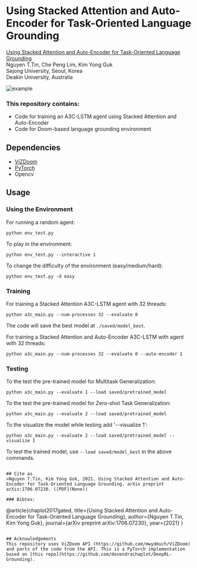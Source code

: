 # Using Stacked Attention and Auto-Encoder for Task-Oriented Language Grounding

[Using Stacked Attention and Auto-Encoder for Task-Oriented Language Grounding](None)<br />
Nguyen T.Tin, Che Peng Lim, Kim Yong Guk<br />
Sejong University, Seoul, Korea <br/>
Deakin University, Australia

![example](./docs/example.gif)

### This repository contains:
- Code for training an A3C-LSTM agent using Stacked Attention and Auto-Encoder
- Code for Doom-based language grounding environment

## Dependencies
- [ViZDoom](https://github.com/mwydmuch/ViZDoom)
- [PyTorch](http://pytorch.org)
- Opencv

## Usage

### Using the Environment
For running a random agent:
```
python env_test.py
```
To play in the environment:
```
python env_test.py --interactive 1
```
To change the difficulty of the environment (easy/medium/hard):
```
python env_test.py -d easy
```

### Training
For training a Stacked Attention A3C-LSTM agent with 32 threads:
```
python a3c_main.py --num-processes 32 --evaluate 0
```
The code will save the best model at `./saved/model_best`.

For training a Stacked Attention and Auto-Encoder A3C-LSTM with  agent with 32 threads:
```
python a3c_main.py --num-processes 32 --evaluate 0 --auto-encoder 1
```

### Testing
To the test the pre-trained model for Multitask Generalization:
```
python a3c_main.py --evaluate 1 --load saved/pretrained_model
```
To the test the pre-trained model for Zero-shot Task Generalization:
```
python a3c_main.py --evaluate 2 --load saved/pretrained_model
``` 
To the visualize the model while testing add '--visualize 1':<br />
```
python a3c_main.py --evaluate 2 --load saved/pretrained_model --visualize 1
``` 
To test the trained model, use `--load saved/model_best` in the above commands.
```

## Cite as
>Nguyen T.Tin, Kim Yong Guk, 2021. Using Stacked Attention and Auto-Encoder for Task-Oriented Language Grounding. arXiv preprint arXiv:1706.07230. ([PDF](None))

### Bibtex:
```
@article{chaplot2017gated,
  title={Using Stacked Attention and Auto-Encoder for Task-Oriented Language Grounding},
  author={Nguyen T.Tin, Kim Yong Guk},
  journal={arXiv preprint arXiv:1706.07230},
  year={2021}
}
```

## Acknowledgements
This repository uses ViZDoom API (https://github.com/mwydmuch/ViZDoom) and parts of the code from the API. This is a PyTorch implementation based on [this repo](https://github.com/devendrachaplot/DeepRL-Grounding).
